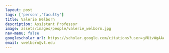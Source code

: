 ```yaml
---
layout: post 
tags: ['person','faculty']
title: Valerie Welborn 
description: Assistant Professor  
image: assets/images/people/valerie_welborn.jpg
nav-menu: false
googlescholar_url: https://scholar.google.com/citations?user=gVUivWgAAAAJ&hl=en 
email: vwelborn@vt.edu
---
```


